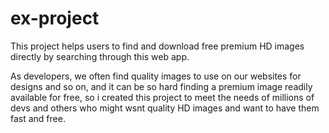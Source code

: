 ﻿# ex-project
This project helps users to find and download free premium HD images directly by searching through this web app.

As developers, we often find quality images to use on our websites for designs and so on, and it can be so hard finding a premium image readily available for free,
so i created this project to meet the needs of millions of devs and others who might wsnt quality HD images and want to have them fast and free.
